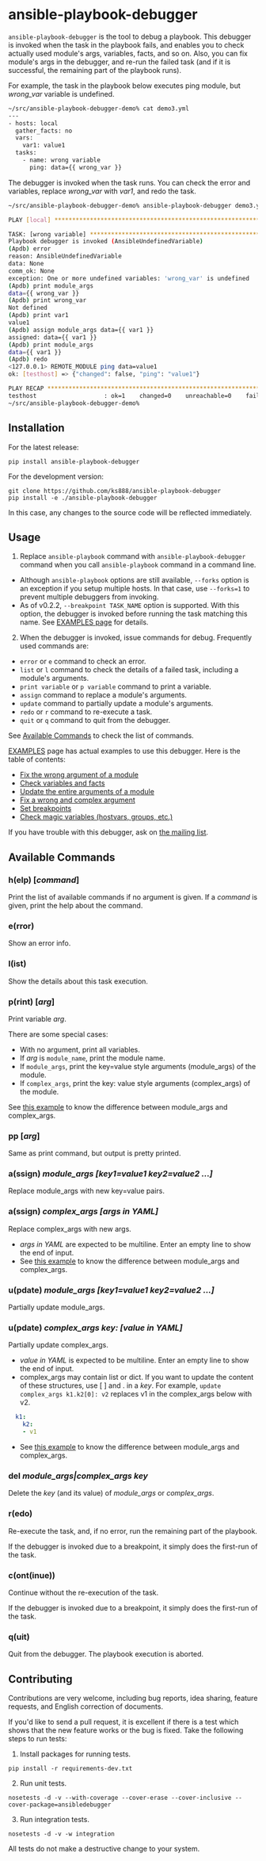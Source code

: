 # ansible-playbook-debugger

`ansible-playbook-debugger` is the tool to debug a playbook. This debugger is invoked when the task in the playbook fails, and enables you to check actually used module's args, variables, facts, and so on. Also, you can fix module's args in the debugger, and re-run the failed task (and if it is successful, the remaining part of the playbook runs).

For example, the task in the playbook below executes ping module, but *wrong_var* variable is undefined.

```bash
~/src/ansible-playbook-debugger-demo% cat demo3.yml 
---
- hosts: local
  gather_facts: no
  vars:
    var1: value1
  tasks:
    - name: wrong variable
      ping: data={{ wrong_var }}
```

The debugger is invoked when the task runs. You can check the error and variables, replace *wrong_var* with *var1*, and redo the task.

```bash
~/src/ansible-playbook-debugger-demo% ansible-playbook-debugger demo3.yml -i inventory -vv

PLAY [local] ****************************************************************** 

TASK: [wrong variable] ******************************************************** 
Playbook debugger is invoked (AnsibleUndefinedVariable)
(Apdb) error
reason: AnsibleUndefinedVariable
data: None
comm_ok: None
exception: One or more undefined variables: 'wrong_var' is undefined
(Apdb) print module_args
data={{ wrong_var }}
(Apdb) print wrong_var
Not defined
(Apdb) print var1
value1
(Apdb) assign module_args data={{ var1 }}
assigned: data={{ var1 }}
(Apdb) print module_args
data={{ var1 }}
(Apdb) redo
<127.0.0.1> REMOTE_MODULE ping data=value1
ok: [testhost] => {"changed": false, "ping": "value1"}

PLAY RECAP ******************************************************************** 
testhost                   : ok=1    changed=0    unreachable=0    failed=0   
~/src/ansible-playbook-debugger-demo% 
```

## Installation

For the latest release:

```
pip install ansible-playbook-debugger 
```

For the development version:

```
git clone https://github.com/ks888/ansible-playbook-debugger
pip install -e ./ansible-playbook-debugger
```

In this case, any changes to the source code will be reflected immediately.

## Usage

1. Replace `ansible-playbook` command with `ansible-playbook-debugger` command when you call `ansible-playbook` command in a command line.
  * Although `ansible-playbook` options are still available, `--forks` option is an exception if you setup multiple hosts. In that case, use `--forks=1` to prevent multiple debuggers from invoking.
  * As of v0.2.2, `--breakpoint TASK_NAME` option is supported. With this option, the debugger is invoked before running the task matching this name. See [EXAMPLES page](https://github.com/ks888/ansible-playbook-debugger/blob/master/EXAMPLES.md#example5) for details.

2. When the debugger is invoked, issue commands for debug. Frequently used commands are:
  * `error` or `e` command to check an error.
  * `list` or `l` command to check the details of a failed task, including a module's arguments.
  * `print variable` or `p variable` command to print a variable.
  * `assign` command to replace a module's arguments.
  * `update` command to partially update a module's arguments.
  * `redo` or `r` command to re-execute a task.
  * `quit` or `q` command to quit from the debugger.

  See [Available Commands](#available-commands) to check the list of commands.

[EXAMPLES](https://github.com/ks888/ansible-playbook-debugger/blob/master/EXAMPLES.md) page has actual examples to use this debugger. Here is the table of contents:

* [Fix the wrong argument of a module](https://github.com/ks888/ansible-playbook-debugger/blob/master/EXAMPLES.md#example1)
* [Check variables and facts](https://github.com/ks888/ansible-playbook-debugger/blob/master/EXAMPLES.md#example2)
* [Update the entire arguments of a module](https://github.com/ks888/ansible-playbook-debugger/blob/master/EXAMPLES.md#example3)
* [Fix a wrong and complex argument](https://github.com/ks888/ansible-playbook-debugger/blob/master/EXAMPLES.md#example4)
* [Set breakpoints](https://github.com/ks888/ansible-playbook-debugger/blob/master/EXAMPLES.md#example5)
* [Check magic variables (hostvars, groups, etc.)](https://github.com/ks888/ansible-playbook-debugger/blob/master/EXAMPLES.md#example6)

If you have trouble with this debugger, ask on [the mailing list](https://groups.google.com/d/forum/ansible-playbook-debugger).

## Available Commands

### h(elp) [*command*]

Print the list of available commands if no argument is given. If a *command* is given, print the help about the command.

### e(rror)

Show an error info.

### l(ist)

Show the details about this task execution.

### p(rint) [*arg*]

Print variable *arg*.

There are some special cases:
* With no argument, print all variables.
* If *arg* is `module_name`, print the module name.
* If `module_args`, print the key=value style arguments (module_args) of the module.
* If `complex_args`, print the key: value style arguments (complex_args) of the module.

See [this example](https://github.com/ks888/ansible-playbook-debugger/blob/master/EXAMPLES.md#example4) to know the difference between module_args and complex_args.

### pp [*arg*]

Same as print command, but output is pretty printed.

### a(ssign) *module_args [key1=value1 key2=value2 ...]*

Replace module_args with new key=value pairs.

### a(ssign) *complex_args [args in YAML]*

Replace complex_args with new args.

* *args in YAML* are expected to be multiline. Enter an empty line to show the end of input.
* See [this example](https://github.com/ks888/ansible-playbook-debugger/blob/master/EXAMPLES.md#example4) to know the difference between module_args and complex_args.

### u(pdate) *module_args [key1=value1 key2=value2 ...]*

Partially update module_args.

### u(pdate) *complex_args key: [value in YAML]*

Partially update complex_args.

* *value in YAML* is expected to be multiline. Enter an empty line to show the end of input.
* complex_args may contain list or dict. If you want to update the content of these structures, use [ ] and . in a *key*. For example, `update complex_args k1.k2[0]: v2` replaces v1 in the complex_args below with v2.
```yaml
  k1:
    k2:
    - v1
```
* See [this example](https://github.com/ks888/ansible-playbook-debugger/blob/master/EXAMPLES.md#example4) to know the difference between module_args and complex_args.

### del *module_args|complex_args key*

Delete the *key* (and its value) of *module_args* or *complex_args*.

### r(edo)

Re-execute the task, and, if no error, run the remaining part of the playbook.

If the debugger is invoked due to a breakpoint, it simply does the first-run of the task.

### c(ont(inue))

Continue without the re-execution of the task.

If the debugger is invoked due to a breakpoint, it simply does the first-run of the task.

### q(uit)

Quit from the debugger. The playbook execution is aborted.

## Contributing

Contributions are very welcome, including bug reports, idea sharing, feature requests, and English correction of documents.

If you'd like to send a pull request, it is excellent if there is a test which shows that the new feature works or the bug is fixed. Take the following steps to run tests:

1. Install packages for running tests.

  `pip install -r requirements-dev.txt`

2. Run unit tests.

  `nosetests -d -v --with-coverage --cover-erase --cover-inclusive --cover-package=ansibledebugger`

3. Run integration tests.

  `nosetests -d -v -w integration`

All tests do not make a destructive change to your system.
